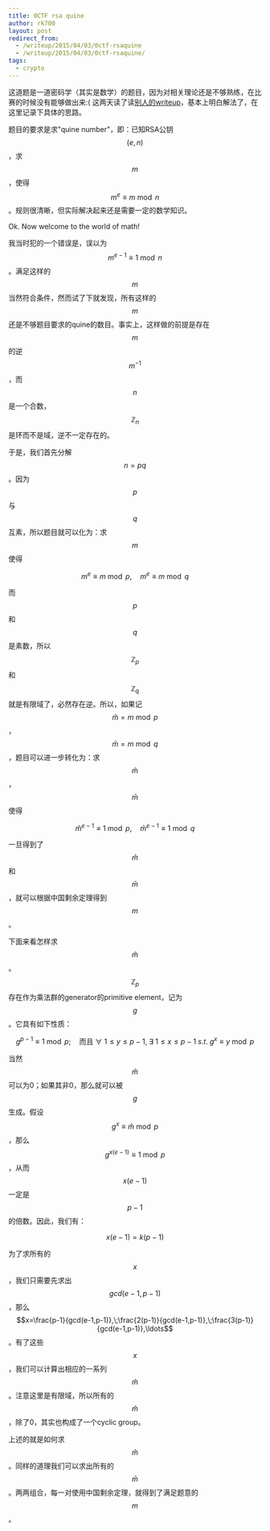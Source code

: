 ```yaml
---
title: 0CTF rsa quine
author: rk700
layout: post
redirect_from:
  - /writeup/2015/04/03/0ctf-rsaquine
  - /writeup/2015/04/03/0ctf-rsaquine/
tags:
  - crypto
---
```


这道题是一道密码学（其实是数学）的题目，因为对相关理论还是不够熟练，在比赛的时候没有能够做出来:( 这两天读了读[别人的writeup](https://gist.github.com/mheistermann/0dee124d7eed2ec26fcd)，基本上明白解法了，在这里记录下具体的思路。

题目的要求是求"quine number"，即：已知RSA公钥$$(e, n)$$，求$$m$$，使得$$m^e\equiv m \bmod n$$。规则很清晰，但实际解决起来还是需要一定的数学知识。

Ok. Now welcome to the world of math!

我当时犯的一个错误是，误以为$$m^{e-1}\equiv 1\bmod n$$。满足这样的$$m$$当然符合条件，然而试了下就发现，所有这样的$$m$$还是不够题目要求的quine的数目。事实上，这样做的前提是存在$$m$$的逆$$m^{-1}$$，而$$n$$是一个合数，$$\mathbb{Z}_n$$是环而不是域，逆不一定存在的。

于是，我们首先分解$$n=pq$$。因为$$p$$与$$q$$互素，所以题目就可以化为：求$$m$$使得

$$m^e\equiv m\bmod p,\quad m^e\equiv m\bmod q$$

而$$p$$和$$q$$是素数，所以$$\mathbb{Z}_p$$和$$\mathbb{Z}_q$$就是有限域了，必然存在逆。所以，如果记$$\hat{m}=m\bmod p$$，$$\bar{m}=m\bmod q$$，题目可以进一步转化为：求$$\hat{m}$$，$$\bar{m}$$使得

$$\hat{m}^{e-1}\equiv 1\bmod p,\quad \bar{m}^{e-1}\equiv 1\bmod q$$

一旦得到了$$\hat{m}$$和$$\bar{m}$$，就可以根据中国剩余定理得到$$m$$。

下面来看怎样求$$\hat{m}$$。$$\mathbb{Z}_p$$存在作为乘法群的generator的primitive element，记为$$g$$。它具有如下性质：

$$g^{p-1}\equiv 1\bmod p;\quad\text{而且}~\forall~1\le y\le p-1,\; \exists~1\le x\le p-1\;s.t.\;g^{x}\equiv y\bmod p$$

当然$$\hat{m}$$可以为0；如果其非0，那么就可以被$$g$$生成。假设$$g^x\equiv \hat{m}\bmod p$$，那么$$g^{x(e-1)}\equiv 1\bmod p$$，从而$$x(e-1)$$一定是$$p-1$$的倍数。因此，我们有：

$$x(e-1)=k(p-1)$$

为了求所有的$$x$$，我们只需要先求出$$gcd(e-1,p-1)$$，那么$$x=\frac{p-1}{gcd(e-1,p-1)},\;\frac{2(p-1)}{gcd(e-1,p-1)},\;\frac{3(p-1)}{gcd(e-1,p-1)},\ldots$$。有了这些$$x$$，我们可以计算出相应的一系列$$\hat{m}$$。注意这里是有限域，所以所有的$$\hat{m}$$，除了0，其实也构成了一个cyclic group。

上述的就是如何求$$\hat{m}$$。同样的道理我们可以求出所有的$$\bar{m}$$。两两组合，每一对使用中国剩余定理，就得到了满足题意的$$m$$。

<script type="text/javascript" src="http://cdn.mathjax.org/mathjax/latest/MathJax.js?config=TeX-AMS-MML_HTMLorMML"></script>
